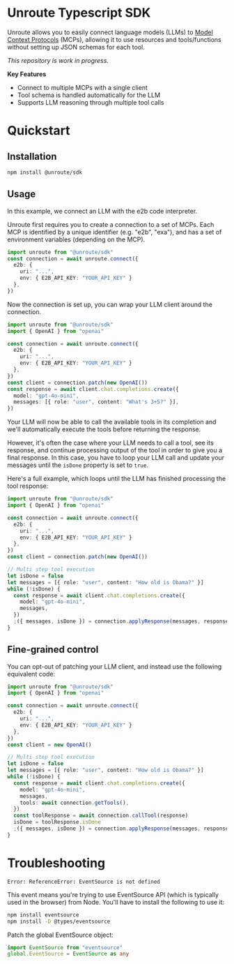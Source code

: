 # Unroute Typescript SDK

Unroute allows you to easily connect language models (LLMs) to [Model Context Protocols](https://modelcontextprotocol.io/) (MCPs), allowing it to use resources and tools/functions without setting up JSON schemas for each tool.

*This repository is work in progress.*

**Key Features**

- Connect to multiple MCPs with a single client
- Tool schema is handled automatically for the LLM
- Supports LLM reasoning through multiple tool calls

# Quickstart

## Installation

```bash
npm install @unroute/sdk
```

## Usage

In this example, we connect an LLM with the e2b code interpreter.

Unroute first requires you to create a connection to a set of MCPs. Each MCP is identified by a unique identifier (e.g. "e2b", "exa"), and has a set of environment variables (depending on the MCP).

```typescript
import unroute from "@unroute/sdk"
const connection = await unroute.connect({
  e2b: { 
    uri: "...",
    env: { E2B_API_KEY: "YOUR_API_KEY" }
  },
})
```

Now the connection is set up, you can wrap your LLM client around the connection.

```typescript
import unroute from "@unroute/sdk"
import { OpenAI } from "openai"

const connection = await unroute.connect({
  e2b: { 
    uri: "...",
    env: { E2B_API_KEY: "YOUR_API_KEY" }
  },
})
const client = connection.patch(new OpenAI())
const response = await client.chat.completions.create({
  model: "gpt-4o-mini",
  messages: [{ role: "user", content: "What's 3+5?" }],
})
```

Your LLM will now be able to call the available tools in its completion and we'll automatically execute the tools before returning the response.

However, it's often the case where your LLM needs to call a tool, see its response, and continue processing output of the tool in order to give you a final response. In this case, you have to loop your LLM call and update your messages until the `isDone` property is set to `true`.

Here's a full example, which loops until the LLM has finished processing the tool response:

```typescript
import unroute from "@unroute/sdk"
import { OpenAI } from "openai"

const connection = await unroute.connect({
  e2b: { 
    uri: "...",
    env: { E2B_API_KEY: "YOUR_API_KEY" }
  },
})
const client = connection.patch(new OpenAI())

// Multi step tool execution
let isDone = false
let messages = [{ role: "user", content: "How old is Obama?" }]
while (!isDone) {
  const response = await client.chat.completions.create({
    model: "gpt-4o-mini",
    messages,
  })
  ;({ messages, isDone }) = connection.applyResponse(messages, response)
}
```

## Fine-grained control

You can opt-out of patching your LLM client, and instead use the following equivalent code:

```typescript
import unroute from "@unroute/sdk"
import { OpenAI } from "openai"

const connection = await unroute.connect({
  e2b: { 
    uri: "...",
    env: { E2B_API_KEY: "YOUR_API_KEY" }
  },
})
const client = new OpenAI()

// Multi step tool execution
let isDone = false
let messages = [{ role: "user", content: "How old is Obama?" }]
while (!isDone) {
  const response = await client.chat.completions.create({
    model: "gpt-4o-mini",
    messages,
    tools: await connection.getTools(),
  })
  const toolResponse = await connection.callTool(response)
  isDone = toolResponse.isDone
  ;({ messages, isDone }) = connection.applyResponse(messages, response)
}
```

# Troubleshooting
```
Error: ReferenceError: EventSource is not defined
```
This event means you're trying to use EventSource API (which is typically used in the browser) from Node. You'll have to install the following to use it:
```bash
npm install eventsource
npm install -D @types/eventsource
```

Patch the global EventSource object:
```typescript
import EventSource from "eventsource"
global.EventSource = EventSource as any